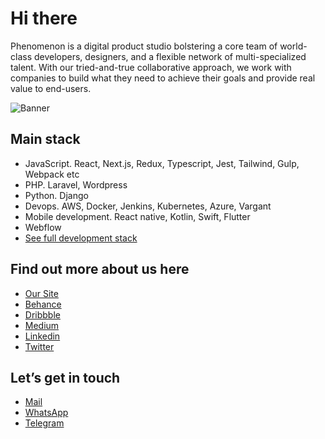 # Hi there

Phenomenon is a digital product studio bolstering a core team of world-class developers, designers, and a flexible network of multi-specialized talent. With our tried-and-true collaborative approach, we work with companies to build what they need to achieve their goals and provide real value to end-users.

![Banner](https://phenomenonstudio.com/wp-content/uploads/2022/07/Git.png)

## Main stack
- JavaScript. React, Next.js, Redux, Typescript, Jest, Tailwind, Gulp, Webpack etc
- PHP. Laravel, Wordpress
- Python. Django
- Devops. AWS, Docker, Jenkins, Kubernetes, Azure, Vargant
- Mobile development. React native, Kotlin, Swift, Flutter
- Webflow
- [See full development stack](https://www.canva.com/design/DAEwvqzKl9Y/7-YmIzCT-wMEafmyj9eFbQ/view)



## Find out more about us here

- [Our Site](https://phenomenonstudio.com/?utm_source=github&utm_medium=smm&utm_campaign=page)
- [Behance](https://www.behance.net/phenomenon-studio)
- [Dribbble](https://dribbble.com/phenomenonstudio/)
- [Medium](https://phenomenon-studio.medium.com/)
- [Linkedin](https://www.linkedin.com/company/phenomenonstudio/mycompany/)
- [Twitter](https://twitter.com/phenomenonstud1)

## Let’s get in touch

- [Mail](mailto:hello@phenomenon-studio.com?subject=[GitHub])
- [WhatsApp](https://api.whatsapp.com/send/?phone=380501625038)
- [Telegram](https://t.me/phenomenon_studio)
